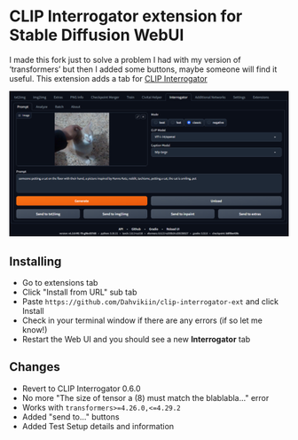 # CLIP Interrogator extension for Stable Diffusion WebUI
I made this fork just to solve a problem I had with my version of ‘transformers’ but then I added some buttons, maybe someone will find it useful.
This extension adds a tab for [CLIP Interrogator](https://github.com/pharmapsychotic/clip-interrogator)



![Interrogator tab screenshot](https://github.com/Dahvikiin/clip-interrogator-ext/blob/main/images/lebobo-screen.png)


## Installing

* Go to extensions tab
* Click "Install from URL" sub tab
* Paste `https://github.com/Dahvikiin/clip-interrogator-ext` and click Install
* Check in your terminal window if there are any errors (if so let me know!)
* Restart the Web UI and you should see a new **Interrogator** tab


## Changes

* Revert to CLIP Interrogator 0.6.0
* No more "The size of tensor a (8) must match the blablabla..." error
* Works with `transformers>=4.26.0,<=4.29.2`
* Added "send to..." buttons
* Added Test Setup details and information
